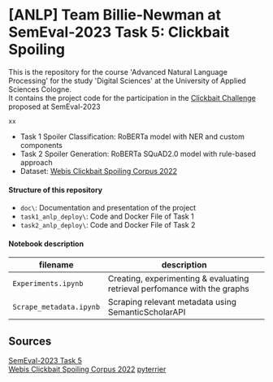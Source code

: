 # [ANLP] Team Billie-Newman at SemEval-2023 Task 5: Clickbait Spoiling
This is the repository for the course 'Advanced Natural Language Processing' for the study 'Digital Sciences' at the University of Applied Sciences Cologne.  
It contains the project code for the participation in the [Clickbait Challenge](https://pan.webis.de/semeval23/pan23-web/clickbait-challenge.html) proposed at SemEval-2023
  
```xx```

* Task 1 Spoiler Classification: RoBERTa model with NER and custom components
* Task 2 Spoiler Generation: RoBERTa SQuAD2.0 model with rule-based approach
* Dataset: [Webis Clickbait Spoiling Corpus 2022](https://zenodo.org/record/6362726#.Y_np8B-ZNHV)



#### Structure of this repository
* `doc\`: Documentation and presentation of the project
* `task1_anlp_deploy\`: Code and Docker File of Task 1
* `task2_anlp_deploy\`: Code and Docker File of Task 2

#### Notebook description
| filename                    | description                                                                                                                                                         |
| --------------------------- | ------------------------------------------------------------------------------------------------------------------------------------------------------------------- |
| `Experiments.ipynb` | Creating, experimenting & evaluating retrieval perfomance with the graphs |
| `Scrape_metadata.ipynb` | Scraping relevant metadata using SemanticScholarAPI|


## Sources 
[SemEval-2023 Task 5](https://pan.webis.de/semeval23/pan23-web/clickbait-challenge.html)  
[Webis Clickbait Spoiling Corpus 2022](https://zenodo.org/record/6362726#.Y_np8B-ZNHV) 
[pyterrier](https://github.com/terrier-org/pyterrier)  
